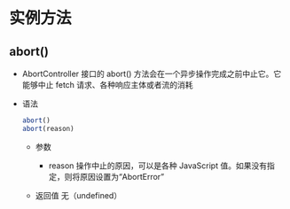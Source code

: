 # 实例方法

## abort()

+ AbortController 接口的 abort() 方法会在一个异步操作完成之前中止它。它能够中止 fetch 请求、各种响应主体或者流的消耗

+ 语法

  ```js
  abort()
  abort(reason)
  ```

  + 参数

    + reason 操作中止的原因，可以是各种 JavaScript 值。如果没有指定，则将原因设置为“AbortError”

  + 返回值 无（undefined）

